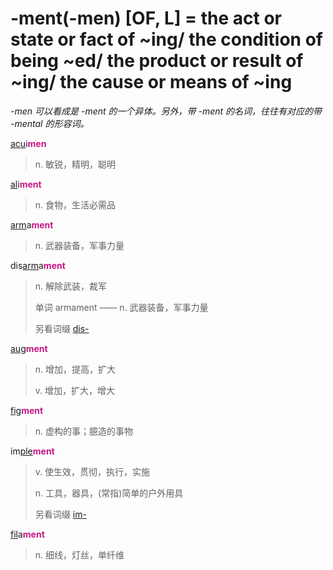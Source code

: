 # -ment(-men) [OF, L] = the act or state or fact of ~ing/ the condition of being ~ed/ the product or result of ~ing/ the cause or means of ~ing

*-men 可以看成是 -ment 的一个异体。另外，带 -ment 的名词，往往有对应的带 -mental 的形容词。*

[acu](_ac_.md)i<b style="color: #C71585;">men</b>
> n. 敏锐，精明，聪明

[al](_al_.md)i<b style="color: #C71585;">ment</b>
> n. 食物，生活必需品

[arm](_arm_.md)a<b style="color: #C71585;">ment</b>
> n. 武器装备，军事力量

dis[arm](_arm_.md)a<b style="color: #C71585;">ment</b>
> n. 解除武装，裁军
>
> 单词 armament —— n. 武器装备，军事力量
>
> 另看词缀 [dis-](dis-.md)

[aug](_aug_.md)<b style="color: #C71585;">ment</b>
> n. 增加，提高，扩大
>
> v. 增加，扩大，增大

[fig](_fig_.md)<b style="color: #C71585;">ment</b>
> n. 虚构的事；臆造的事物

im[ple](_ple_.md)<b style="color: #C71585;">ment</b>
> v. 使生效，贯彻，执行，实施
>
> n. 工具，器具，(常指)简单的户外用具
>
> 另看词缀 [im-](in-.2.md)

[fil](_fil_.md)a<b style="color: #C71585;">ment</b>
> n. 细线，灯丝，单纤维